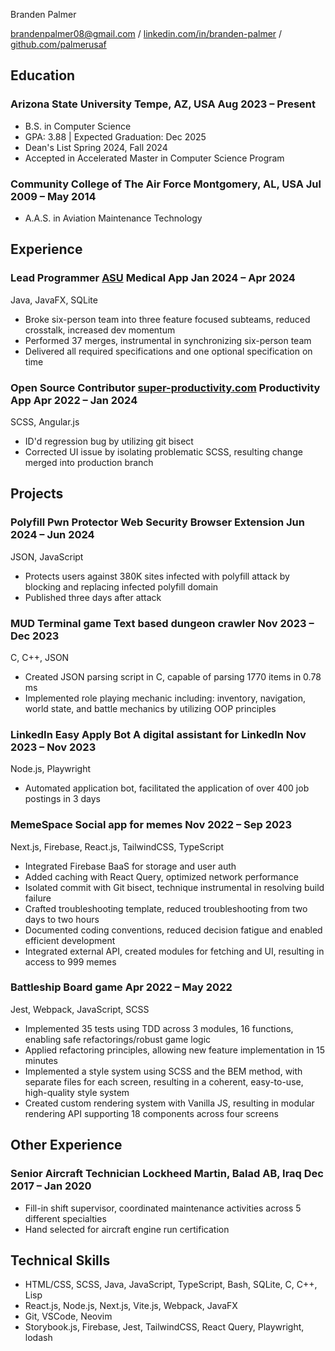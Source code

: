 <link rel="stylesheet" type="text/css" href="resume.css">

<span class="name">Branden Palmer</span>

<span class="info"> [brandenpalmer08@gmail.com](mailto:brandenpalmer08@gmail.com) \/
[linkedin.com/in/branden-palmer](https://linkedin.com/in/branden-palmer) \/
[github.com/palmerusaf](https://github.com/palmerusaf) </span>

## Education

### Arizona State University <location>Tempe, AZ, USA</location> <time>Aug 2023 – Present</time>

- B.S. in Computer Science
- GPA: 3.88 | Expected Graduation: Dec 2025
- Dean's List Spring 2024, Fall 2024
- Accepted in Accelerated Master in Computer Science Program

### Community College of The Air Force <location>Montgomery, AL, USA</location> <time>Jul 2009 – May 2014 </time>

- A.A.S. in Aviation Maintenance Technology

## Experience

### Lead Programmer <location>[ASU](https://github.com/Code-Level-Beard/ASU-CSE-360-G8)</location> <desc>Medical App</desc> <time>Jan 2024 – Apr 2024</time>

<skills>Java, JavaFX, SQLite</skills>

- Broke six-person team into three feature focused subteams, reduced crosstalk, increased dev momentum
- Performed 37 merges, instrumental in synchronizing six-person team
- Delivered all required specifications and one optional specification on time

### Open Source Contributor <location>[super-productivity.com](https://super-productivity.com)</location> <desc>Productivity App</desc> <time>Apr 2022 – Jan 2024</time>

<skills>SCSS, Angular.js</skills>

- ID'd regression bug by utilizing git bisect
- Corrected UI issue by isolating problematic SCSS, resulting change merged into production branch

## Projects

### Polyfill Pwn Protector <desc>Web Security Browser Extension</desc> <time>Jun 2024 – Jun 2024 </time>

<skills>JSON, JavaScript</skills>

- Protects users against 380K sites infected with polyfill attack by blocking and replacing infected polyfill domain
- Published three days after attack

### MUD Terminal game <desc>Text based dungeon crawler</desc> <time>Nov 2023 – Dec 2023 </time>

<skills>C, C++, JSON</skills>

- Created JSON parsing script in C, capable of parsing 1770 items in 0.78 ms
- Implemented role playing mechanic including: inventory, navigation, world state, and battle mechanics by
  utilizing OOP principles

### LinkedIn Easy Apply Bot <desc>A digital assistant for LinkedIn</desc> <time>Nov 2023 – Nov 2023</time>

<skills>Node.js, Playwright</skills>

- Automated application bot, facilitated the application of over 400 job postings in 3 days

### MemeSpace <desc>Social app for memes</desc> <time>Nov 2022 – Sep 2023 </time>

<skills> Next.js, Firebase, React.js, TailwindCSS, TypeScript </skills>

- Integrated Firebase BaaS for storage and user auth
- Added caching with React Query, optimized network performance
- Isolated commit with Git bisect, technique instrumental in resolving build failure
- Crafted troubleshooting template, reduced troubleshooting from two days to two hours
- Documented coding conventions, reduced decision fatigue and enabled efficient development
- Integrated external API, created modules for fetching and UI, resulting in access to 999 memes

### Battleship <desc>Board game</desc> <time>Apr 2022 – May 2022 </time>

<skills>Jest, Webpack, JavaScript, SCSS</skills>

- Implemented 35 tests using TDD across 3 modules, 16 functions, enabling safe refactorings/robust game logic
- Applied refactoring principles, allowing new feature implementation in 15 minutes
- Implemented a style system using SCSS and the BEM method, with separate files for each screen, resulting in a coherent, easy-to-use, high-quality style system
- Created custom rendering system with Vanilla JS, resulting in modular rendering API supporting 18 components across four screens

## Other Experience

### Senior Aircraft Technician <location>Lockheed Martin, Balad AB, Iraq</location> <time>Dec 2017 – Jan 2020</time>

- Fill-in shift supervisor, coordinated maintenance activities across 5 different specialties
- Hand selected for aircraft engine run certification

## Technical Skills

- HTML/CSS, SCSS, Java, JavaScript, TypeScript, Bash, SQLite, C, C++, Lisp
- React.js, Node.js, Next.js, Vite.js, Webpack, JavaFX
- Git, VSCode, Neovim
- Storybook.js, Firebase, Jest, TailwindCSS, React Query, Playwright, lodash
